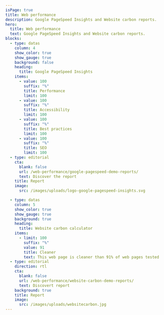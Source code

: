 ```yaml
---
isPage: true
title: Web performance
description: Google PageSpeed Insights and Website carbon reports.
hero:
  title: Web performance
  text: Google PageSpeed Insights and Website carbon reports.
blocks:
  - type: datas
    column: 4
    show_color: true
    show_gauge: true
    background: false
    heading:
      title: Google PageSpeed Insights
    items:
      - value: 100
        suffix: "%"
        title: Performance
        limit: 100
      - value: 100
        suffix: "%"
        title: Accessibility
        limit: 100
      - value: 100
        suffix: "%"
        title: Best practices
        limit: 100
      - value: 100
        suffix: "%"
        title: SEO
        limit: 100
  - type: editorial
    cta:
      blank: false
      url: /web-performance/google-pagespeed-demo-reports/
      text: Discover the report
    title: Report
    image:
      src: /images/uploads/logo-google-pagespeed-insights.svg

  - type: datas
    column: 5
    show_color: true
    show_gauge: true
    background: true
    heading:
      title: Website carbon calculator
    items:
      - limit: 100
        suffix: "%"
        value: 91
        title: Cleaner
        text: This web page is cleaner than 91% of web pages tested
  - type: editorial
    direction: rtl
    cta:
      blank: false
      url: /web-performance/website-carbon-demo-reports/
      text: Discovert report
    background: true
    title: Report
    image:
      src: /images/uploads/websitecarbon.jpg
---
```

